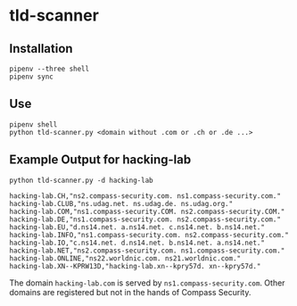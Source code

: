 # tld-scanner
## Installation
```
pipenv --three shell
pipenv sync
```

## Use
```
pipenv shell
python tld-scanner.py <domain without .com or .ch or .de ...>
```

## Example Output for hacking-lab
```
python tld-scanner.py -d hacking-lab

hacking-lab.CH,"ns2.compass-security.com. ns1.compass-security.com."
hacking-lab.CLUB,"ns.udag.net. ns.udag.de. ns.udag.org."
hacking-lab.COM,"ns1.compass-security.COM. ns2.compass-security.COM."
hacking-lab.DE,"ns1.compass-security.com. ns2.compass-security.com."
hacking-lab.EU,"d.ns14.net. a.ns14.net. c.ns14.net. b.ns14.net."
hacking-lab.INFO,"ns1.compass-security.com. ns2.compass-security.com."
hacking-lab.IO,"c.ns14.net. d.ns14.net. b.ns14.net. a.ns14.net."
hacking-lab.NET,"ns2.compass-security.com. ns1.compass-security.com."
hacking-lab.ONLINE,"ns22.worldnic.com. ns21.worldnic.com."
hacking-lab.XN--KPRW13D,"hacking-lab.xn--kpry57d. xn--kpry57d."
```

The domain `hacking-lab.com` is served by `ns1.compass-security.com`. Other domains are registered but not in the hands of Compass Security. 





